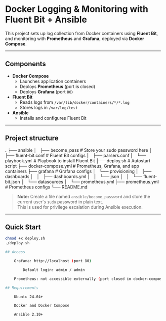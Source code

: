 # Docker Logging & Monitoring with Fluent Bit + Ansible

This project sets up log collection from Docker containers using **Fluent Bit**, and monitoring with **Prometheus** and **Grafana**, deployed via **Docker Compose**.

---

##  Components

- **Docker Compose**
  - Launches application containers
  - Deploys **Prometheus** (port is closed)
  - Deploys **Grafana** (port `80`)
- **Fluent Bit**
  - Reads logs from `/var/lib/docker/containers/*/*.log`
  - Stores logs in `/var/log/test`
- **Ansible**
  - Installs and configures Fluent Bit

---

## Project structure
.
├── ansible
│   ├── become_pass      # Store your sudo password here
│   ├── fluent-bit.conf  # Fluent Bit configs
│   ├── parsers.conf
│   └── playbook.yml     # Playbook to install Fluent Bit
├── deploy.sh            # Autostart script
├── docker-compose.yml   # Prometheus, Grafana, and app containers
├── grafana              # Grafana configs
│   └── provisioning
│       ├── dashboards
│       │   ├── dashboards.yml
│       │   └── json
│       │       └── fluent-bit.json
│       └── datasources
│           └── prometheus.yml
├── prometheus.yml       # Prometheus configs
└── README.md


> **Note:**
> Create a file named `ansible/become_password` and store the current user's `sudo` password in plain text.  
> This is used for privilege escalation during Ansible execution.

---

## Quick Start

```bash
chmod +x deploy.sh
./deploy.sh

## Access

    Grafana: http://localhost (port 80)

        Default login: admin / admin

    Prometheus: not accessible externally (port closed in docker-compose.yml)

## Requirements

    Ubuntu 24.04+

    Docker and Docker Compose

    Ansible 2.10+
